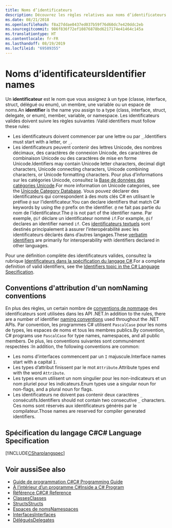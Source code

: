 ```yaml
---
title: Noms d’identificateurs
description: Découvrez les règles relatives aux noms d’identificateurs valides dans le langage de programmation C#.
ms.date: 08/21/2018
ms.openlocfilehash: f8a27ddae0437ed037b59f76d60dc7e420ddc2eb
ms.sourcegitcommit: 986f836f72ef10876878bd6217174e41464c145a
ms.translationtype: HT
ms.contentlocale: fr-FR
ms.lasthandoff: 08/19/2019
ms.locfileid: "69589355"
---
```

# <a name="identifier-names"></a><span data-ttu-id="b0131-103">Noms d’identificateurs</span><span class="sxs-lookup"><span data-stu-id="b0131-103">Identifier names</span></span>

<span data-ttu-id="b0131-104">Un **identificateur** est le nom que vous assignez à un type (classe, interface, struct, délégué ou enum), un membre, une variable ou un espace de noms.</span><span class="sxs-lookup"><span data-stu-id="b0131-104">An **identifier** is the name you assign to a type (class, interface, struct, delegate, or enum), member, variable, or namespace.</span></span> <span data-ttu-id="b0131-105">Les identificateurs valides doivent suivre les règles suivantes :</span><span class="sxs-lookup"><span data-stu-id="b0131-105">Valid identifiers must follow these rules:</span></span>

- <span data-ttu-id="b0131-106">Les identificateurs doivent commencer par une lettre ou par `_`.</span><span class="sxs-lookup"><span data-stu-id="b0131-106">Identifiers must start with a letter, or `_`.</span></span>
- <span data-ttu-id="b0131-107">Les identificateurs peuvent contenir des lettres Unicode, des nombres décimaux, des caractères de connexion Unicode, des caractères de combinaison Unicode ou des caractères de mise en forme Unicode.</span><span class="sxs-lookup"><span data-stu-id="b0131-107">Identifiers may contain Unicode letter characters, decimal digit characters, Unicode connecting characters, Unicode combining characters, or Unicode formatting characters.</span></span> <span data-ttu-id="b0131-108">Pour plus d’informations sur les catégories Unicode, consultez la [Base de données des catégories Unicode](https://www.unicode.org/reports/tr44/).</span><span class="sxs-lookup"><span data-stu-id="b0131-108">For more information on Unicode categories, see the [Unicode Category Database](https://www.unicode.org/reports/tr44/).</span></span>
<span data-ttu-id="b0131-109">Vous pouvez déclarer des identificateurs qui correspondent à des mots clés C# en utilisant le préfixe `@` sur l’identificateur.</span><span class="sxs-lookup"><span data-stu-id="b0131-109">You can declare identifiers that match C# keywords by using the `@` prefix on the identifier.</span></span> <span data-ttu-id="b0131-110">`@` ne fait pas partie du nom de l’identificateur.</span><span class="sxs-lookup"><span data-stu-id="b0131-110">The `@` is not part of the identifier name.</span></span> <span data-ttu-id="b0131-111">Par exemple, `@if` déclare un identificateur nommé `if`.</span><span class="sxs-lookup"><span data-stu-id="b0131-111">For example, `@if` declares an identifier named `if`.</span></span> <span data-ttu-id="b0131-112">Ces [identificateurs textuels](../../language-reference/tokens/verbatim.md) sont destinés principalement à assurer l’interopérabilité avec les identificateurs déclarés dans d’autres langages.</span><span class="sxs-lookup"><span data-stu-id="b0131-112">These [verbatim identifiers](../../language-reference/tokens/verbatim.md) are primarily for interoperability with identifiers declared in other languages.</span></span>

<span data-ttu-id="b0131-113">Pour une définition complète des identificateurs valides, consultez la rubrique [Identificateurs dans la spécification du langage C#](../../../../_csharplang/spec/lexical-structure.md#identifiers).</span><span class="sxs-lookup"><span data-stu-id="b0131-113">For a complete definition of valid identifiers, see the [Identifiers topic in the C# Language Specification](../../../../_csharplang/spec/lexical-structure.md#identifiers).</span></span>

## <a name="naming-conventions"></a><span data-ttu-id="b0131-114">Conventions d'attribution d'un nom</span><span class="sxs-lookup"><span data-stu-id="b0131-114">Naming conventions</span></span>

<span data-ttu-id="b0131-115">En plus des règles, un certain nombre de [conventions de nommage](../../../standard/design-guidelines/naming-guidelines.md) des identificateurs sont utilisées dans les API .NET.</span><span class="sxs-lookup"><span data-stu-id="b0131-115">In addition to the rules, there are a number of identifier [naming conventions](../../../standard/design-guidelines/naming-guidelines.md) used throughout the .NET APIs.</span></span> <span data-ttu-id="b0131-116">Par convention, les programmes C# utilisent `PascalCase` pour les noms de types, les espaces de noms et tous les membres publics.</span><span class="sxs-lookup"><span data-stu-id="b0131-116">By convention, C# programs use `PascalCase` for type names, namespaces, and all public members.</span></span> <span data-ttu-id="b0131-117">De plus, les conventions suivantes sont communément respectées :</span><span class="sxs-lookup"><span data-stu-id="b0131-117">In addition, the following conventions are common:</span></span>

- <span data-ttu-id="b0131-118">Les noms d’interfaces commencent par un `I` majuscule.</span><span class="sxs-lookup"><span data-stu-id="b0131-118">Interface names start with a capital `I`.</span></span>
- <span data-ttu-id="b0131-119">Les types d’attribut finissent par le mot `Attribute`.</span><span class="sxs-lookup"><span data-stu-id="b0131-119">Attribute types end with the word `Attribute`.</span></span>
- <span data-ttu-id="b0131-120">Les types enum utilisent un nom singulier pour les non-indicateurs et un nom pluriel pour les indicateurs.</span><span class="sxs-lookup"><span data-stu-id="b0131-120">Enum types use a singular noun for non-flags, and a plural noun for flags.</span></span>
- <span data-ttu-id="b0131-121">Les identificateurs ne doivent pas contenir deux caractères `_` consécutifs.</span><span class="sxs-lookup"><span data-stu-id="b0131-121">Identifiers should not contain two consecutive `_` characters.</span></span> <span data-ttu-id="b0131-122">Ces noms sont réservés aux identificateurs générés par le compilateur.</span><span class="sxs-lookup"><span data-stu-id="b0131-122">Those names are reserved for compiler generated identifiers.</span></span>

## <a name="c-language-specification"></a><span data-ttu-id="b0131-123">Spécification du langage C#</span><span class="sxs-lookup"><span data-stu-id="b0131-123">C# Language Specification</span></span>

[!INCLUDE[CSharplangspec](~/includes/csharplangspec-md.md)]  
  
## <a name="see-also"></a><span data-ttu-id="b0131-124">Voir aussi</span><span class="sxs-lookup"><span data-stu-id="b0131-124">See also</span></span>

- [<span data-ttu-id="b0131-125">Guide de programmation C#</span><span class="sxs-lookup"><span data-stu-id="b0131-125">C# Programming Guide</span></span>](../index.md)
- [<span data-ttu-id="b0131-126">À l’intérieur d’un programme C#</span><span class="sxs-lookup"><span data-stu-id="b0131-126">Inside a C# Program</span></span>](./index.md)
- [<span data-ttu-id="b0131-127">Référence C#</span><span class="sxs-lookup"><span data-stu-id="b0131-127">C# Reference</span></span>](../../language-reference/index.md)
- [<span data-ttu-id="b0131-128">Classes</span><span class="sxs-lookup"><span data-stu-id="b0131-128">Classes</span></span>](../classes-and-structs/classes.md)
- [<span data-ttu-id="b0131-129">Structs</span><span class="sxs-lookup"><span data-stu-id="b0131-129">Structs</span></span>](../classes-and-structs/structs.md)
- [<span data-ttu-id="b0131-130">Espaces de noms</span><span class="sxs-lookup"><span data-stu-id="b0131-130">Namespaces</span></span>](../namespaces/index.md)
- [<span data-ttu-id="b0131-131">Interfaces</span><span class="sxs-lookup"><span data-stu-id="b0131-131">Interfaces</span></span>](../interfaces/index.md)
- [<span data-ttu-id="b0131-132">Délégués</span><span class="sxs-lookup"><span data-stu-id="b0131-132">Delegates</span></span>](../delegates/index.md)
